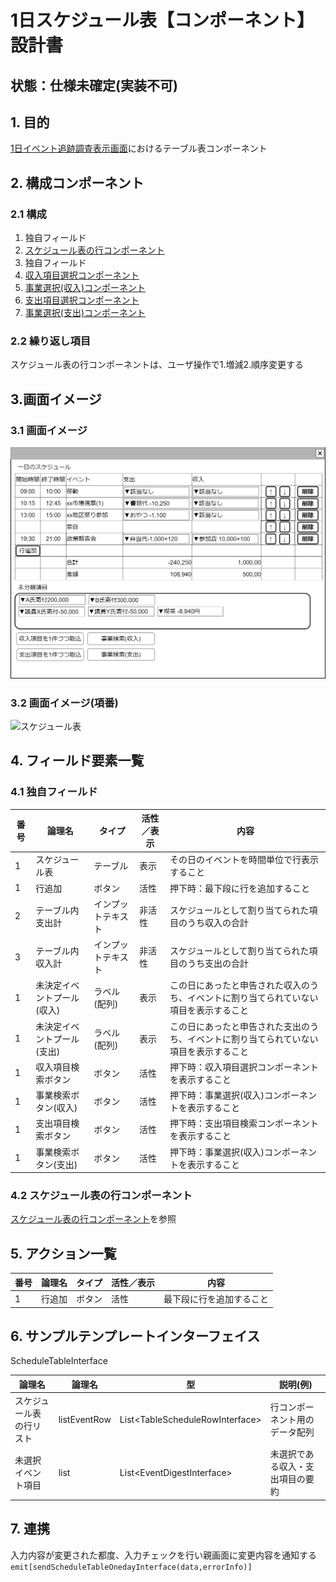 ﻿# 1日スケジュール表【コンポーネント】設計書

## 状態：仕様未確定(実装不可)

## 1. 目的

[1日イベント追跡調査表示画面](./trace_event_oneday.md)におけるテーブル表コンポーネント

## 2. 構成コンポーネント

### 2.1 構成

1. 独自フィールド
2. [スケジュール表の行コンポーネント](./schedule_row.md)
3. 独自フィールド
4. [収入項目選択コンポーネント](./#)
5. [事業選択(収入)コンポーネント](./#)
6. [支出項目選択コンポーネント](./#)
7. [事業選択(支出)コンポーネント](./#)

### 2.2 繰り返し項目

スケジュール表の行コンポーネントは、ユーザ操作で1.増減2.順序変更する

## 3.画面イメージ

### 3.1 画面イメージ

![1日スケジュール表](image/スケジュール表.drawio.png)

### 3.2 画面イメージ(項番)

![スケジュール表](image/スケジュール表項番.drawio.png)

## 4. フィールド要素一覧

### 4.1 独自フィールド

| 番号 |           論理名           |       タイプ       | 活性／表示 |                                          内容                                          |
| ---- | -------------------------- | ------------------ | ---------- | -------------------------------------------------------------------------------------- |
| 1    | スケジュール表             | テーブル           | 表示       | その日のイベントを時間単位で行表示すること                                             |
| 1    | 行追加                     | ボタン             | 活性       | 押下時：最下段に行を追加すること                                                       |
| 2    | テーブル内支出計           | インプットテキスト | 非活性     | スケジュールとして割り当てられた項目のうち収入の合計                                   |
| 3    | テーブル内収入計           | インプットテキスト | 非活性     | スケジュールとして割り当てられた項目のうち支出の合計                                   |
| 1    | 未決定イベントプール(収入) | ラベル(配列)       | 表示       | この日にあったと申告された収入のうち、イベントに割り当てられていない項目を表示すること |
| 1    | 未決定イベントプール(支出) | ラベル(配列)       | 表示       | この日にあったと申告された支出のうち、イベントに割り当てられていない項目を表示すること |
| 1    | 収入項目検索ボタン         | ボタン             | 活性       | 押下時：収入項目選択コンポーネントを表示すること                                       |
| 1    | 事業検索ボタン(収入)       | ボタン             | 活性       | 押下時：事業選択(収入)コンポーネントを表示すること                                     |
| 1    | 支出項目検索ボタン         | ボタン             | 活性       | 押下時：支出項目検索コンポーネントを表示すること                                       |
| 1    | 事業検索ボタン(支出)       | ボタン             | 活性       | 押下時：事業選択(収入)コンポーネントを表示すること                                     |

### 4.2 スケジュール表の行コンポーネント

[スケジュール表の行コンポーネント](./schedule_row.md)を参照

## 5. アクション一覧

| 番号 | 論理名 | タイプ | 活性／表示 |           内容           |
| ---- | ------ | ------ | ---------- | ------------------------ |
| 1    | 行追加 | ボタン | 活性       | 最下段に行を追加すること |

## 6. サンプルテンプレートインターフェイス

ScheduleTableInterface

 |          論理名          |    論理名    |                型                 |             説明(例)             |
 | ------------------------ | ------------ | --------------------------------- | -------------------------------- |
 | スケジュール表の行リスト | listEventRow | List\<TableScheduleRowInterface\> | 行コンポーネント用のデータ配列   |
 | 未選択イベント項目       | list         | List\<EventDigestInterface\>      | 未選択である収入・支出項目の要約 |

## 7. 連携

入力内容が変更された都度、入力チェックを行い親画面に変更内容を通知する`emit[sendScheduleTableOnedayInterface(data,errorInfo)]`
